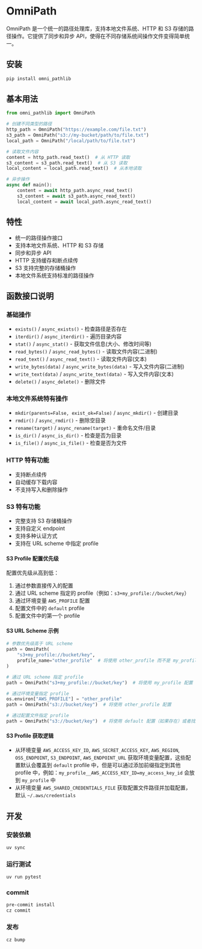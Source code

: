 # OmniPath

OmniPath 是一个统一的路径处理库，支持本地文件系统、HTTP 和 S3 存储的路径操作。它提供了同步和异步 API，使得在不同存储系统间操作文件变得简单统一。

## 安装

```bash
pip install omni_pathlib
```

## 基本用法

```python
from omni_pathlib import OmniPath

# 创建不同类型的路径
http_path = OmniPath("https://example.com/file.txt")
s3_path = OmniPath("s3://my-bucket/path/to/file.txt")
local_path = OmniPath("/local/path/to/file.txt")

# 读取文件内容
content = http_path.read_text()  # 从 HTTP 读取
s3_content = s3_path.read_text()  # 从 S3 读取
local_content = local_path.read_text()  # 从本地读取

# 异步操作
async def main():
    content = await http_path.async_read_text()
    s3_content = await s3_path.async_read_text()
    local_content = await local_path.async_read_text()
```

## 特性

- 统一的路径操作接口
- 支持本地文件系统、HTTP 和 S3 存储
- 同步和异步 API
- HTTP 支持缓存和断点续传
- S3 支持完整的存储桶操作
- 本地文件系统支持标准的路径操作

## 函数接口说明

### 基础操作

- `exists()` / `async_exists()` - 检查路径是否存在
- `iterdir()` / `async_iterdir()` - 遍历目录内容
- `stat()` / `async_stat()` - 获取文件信息(大小、修改时间等)
- `read_bytes()` / `async_read_bytes()` - 读取文件内容(二进制)
- `read_text()` / `async_read_text()` - 读取文件内容(文本)
- `write_bytes(data)` / `async_write_bytes(data)` - 写入文件内容(二进制)
- `write_text(data)` / `async_write_text(data)` - 写入文件内容(文本)
- `delete()` / `async_delete()` - 删除文件

### 本地文件系统特有操作

- `mkdir(parents=False, exist_ok=False)` / `async_mkdir()` - 创建目录
- `rmdir()` / `async_rmdir()` - 删除空目录
- `rename(target)` / `async_rename(target)` - 重命名文件/目录
- `is_dir()` / `async_is_dir()` - 检查是否为目录
- `is_file()` / `async_is_file()` - 检查是否为文件

### HTTP 特有功能

- 支持断点续传
- 自动缓存下载内容
- 不支持写入和删除操作

### S3 特有功能

- 完整支持 S3 存储桶操作
- 支持自定义 endpoint
- 支持多种认证方式
- 支持在 URL scheme 中指定 profile

#### S3 Profile 配置优先级

配置优先级从高到低：

1. 通过参数直接传入的配置
2. 通过 URL scheme 指定的 profile（例如：`s3+my_profile://bucket/key`）
3. 通过环境变量 `AWS_PROFILE` 配置
4. 配置文件中的 `default` profile
5. 配置文件中的第一个 profile

#### S3 URL Scheme 示例

```python
# 参数优先级高于 URL scheme
path = OmniPath(
    "s3+my_profile://bucket/key",
    profile_name="other_profile"  # 将使用 other_profile 而不是 my_profile
)

# 通过 URL scheme 指定 profile
path = OmniPath("s3+my_profile://bucket/key")  # 将使用 my_profile 配置

# 通过环境变量指定 profile
os.environ["AWS_PROFILE"] = "other_profile"
path = OmniPath("s3://bucket/key")  # 将使用 other_profile 配置

# 通过配置文件指定 profile
path = OmniPath("s3://bucket/key")  # 将使用 default 配置（如果存在）或者找到的第一个配置
```

#### S3 Profile 获取逻辑

- 从环境变量 `AWS_ACCESS_KEY_ID`, `AWS_SECRET_ACCESS_KEY`, `AWS_REGION`, `OSS_ENDPOINT`, `S3_ENDPOINT`, `AWS_ENDPOINT_URL` 获取环境变量配置，这些配置默认会覆盖到 `default` profile 中，但是可以通过添加前缀指定到其他 profile 中，例如：`my_profile__AWS_ACCESS_KEY_ID=my_access_key_id` 会放到 `my_profile` 中
- 从环境变量 `AWS_SHARED_CREDENTIALS_FILE` 获取配置文件路径并加载配置，默认 `~/.aws/credentials`

## 开发

### 安装依赖

```bash
uv sync
```

### 运行测试

```bash
uv run pytest
```

### commit

```bash
pre-commit install
cz commit
```

### 发布

```bash
cz bump
```

